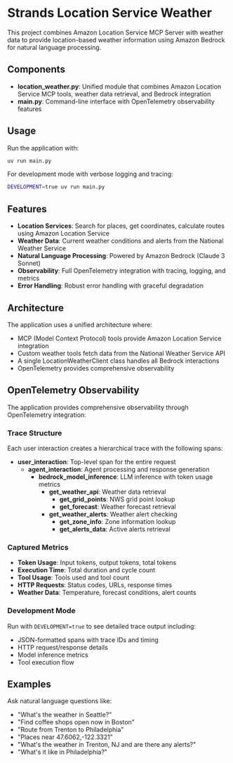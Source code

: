 # Strands Location Service Weather

This project combines Amazon Location Service MCP Server with weather data to provide location-based weather information using Amazon Bedrock for natural language processing.

## Components

- **location_weather.py**: Unified module that combines Amazon Location Service MCP tools, weather data retrieval, and Bedrock integration
- **main.py**: Command-line interface with OpenTelemetry observability features

## Usage

Run the application with:

```bash
uv run main.py
```

For development mode with verbose logging and tracing:

```bash
DEVELOPMENT=true uv run main.py
```

## Features

- **Location Services**: Search for places, get coordinates, calculate routes using Amazon Location Service
- **Weather Data**: Current weather conditions and alerts from the National Weather Service
- **Natural Language Processing**: Powered by Amazon Bedrock (Claude 3 Sonnet)
- **Observability**: Full OpenTelemetry integration with tracing, logging, and metrics
- **Error Handling**: Robust error handling with graceful degradation

## Architecture

The application uses a unified architecture where:
- MCP (Model Context Protocol) tools provide Amazon Location Service integration
- Custom weather tools fetch data from the National Weather Service API
- A single LocationWeatherClient class handles all Bedrock interactions
- OpenTelemetry provides comprehensive observability

## OpenTelemetry Observability

The application provides comprehensive observability through OpenTelemetry integration:

### Trace Structure
Each user interaction creates a hierarchical trace with the following spans:
- **user_interaction**: Top-level span for the entire request
  - **agent_interaction**: Agent processing and response generation
    - **bedrock_model_inference**: LLM inference with token usage metrics
      - **get_weather_api**: Weather data retrieval
        - **get_grid_points**: NWS grid point lookup
        - **get_forecast**: Weather forecast retrieval
      - **get_weather_alerts**: Weather alert checking
        - **get_zone_info**: Zone information lookup
        - **get_alerts_data**: Active alerts retrieval

### Captured Metrics
- **Token Usage**: Input tokens, output tokens, total tokens
- **Execution Time**: Total duration and cycle count
- **Tool Usage**: Tools used and tool count
- **HTTP Requests**: Status codes, URLs, response times
- **Weather Data**: Temperature, forecast conditions, alert counts

### Development Mode
Run with `DEVELOPMENT=true` to see detailed trace output including:
- JSON-formatted spans with trace IDs and timing
- HTTP request/response details
- Model inference metrics
- Tool execution flow

## Examples

Ask natural language questions like:
- "What's the weather in Seattle?"
- "Find coffee shops open now in Boston"
- "Route from Trenton to Philadelphia"
- "Places near 47.6062,-122.3321"
- "What's the weather in Trenton, NJ and are there any alerts?"
- "What's it like in Philadelphia?"